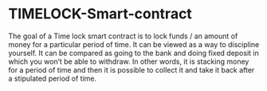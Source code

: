 # TIMELOCK-Smart-contract

The goal of a Time lock smart contract is to lock funds / an amount of money for a particular period of time. 
It can be viewed as a way to discipline yourself. 
It can be compared as going to the bank and doing fixed deposit in which you won’t be able to withdraw. 
In other words, it is stacking money for a period of time and then it is possible to collect it and take it back after a stipulated period of time. 



